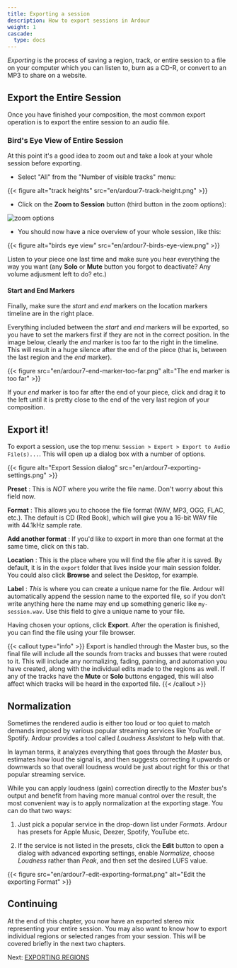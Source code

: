 ```yaml
---
title: Exporting a session
description: How to export sessions in Ardour
weight: 1
cascade:
  type: docs
---
```


_Exporting_ is the process of saving a region, track, or entire session to a
file on your computer which you can listen to, burn as a CD-R, or convert
to an MP3 to share on a website.

## Export the Entire Session

Once you have finished your composition, the most common export operation is to
export the entire session to an audio file. 

### Bird's Eye View of Entire Session

At this point it's a good idea to zoom out and take a look at your whole session
before exporting.

* Select "All" from the "Number of visible tracks" menu:

{{< figure alt="track heights" src="en/ardour7-track-height.png" >}}

* Click on the **Zoom to Session** button (third button in the zoom options):

![zoom options](en/ardour7-session-zoom-all.png?width=200)

* You should now have a nice overview of your whole session, like this:

{{< figure alt="birds eye view" src="en/ardour7-birds-eye-view.png" >}}

Listen to your piece one last time and make sure you hear everything the way you
want (any **Solo** or **Mute** button you forgot to deactivate? Any volume
adjusment left to do? etc.)

#### Start and End Markers

Finally, make sure the _start_ and _end_ markers on the location markers
timeline are in the right place.

Everything included between the _start_ and _end_ markers will be exported, so
you have to set the markers first if they are not in the correct position. In
the image below, clearly the _end_ marker is too far to the right in the
timeline. This will result in a huge silence after the end of the piece (that
is, between the last region and the _end_ marker).

{{< figure src="en/ardour7-end-marker-too-far.png" alt="The end marker is too far" >}}

If your _end_ marker is too far after the end of your piece, click and drag it
to the left until it is pretty close to the end of the very last region of your
composition.

## Export it!

To export a session, use the top menu:
`Session > Export > Export to Audio File(s)...`. This will open up a dialog box
with a number of options.

{{< figure alt="Export Session dialog" src="en/ardour7-exporting-settings.png" >}}

**Preset**
: This is *NOT* where you write the file name. Don't worry about this field now.

**Format**
: This allows you to choose the file format (WAV, MP3, OGG, FLAC, etc.). The
default is CD (Red Book), which will give you a 16-bit WAV file with 44.1kHz
sample rate.

**Add another format**
: If you'd like to export in more than one format at the same time, click on
this tab.

**Location**
: This is the place where you will find the file after it is saved. By default,
it is in the `export` folder that lives inside your main session folder. You
could also click **Browse** and select the Desktop, for example.

**Label**
: _This_ is where you can create a unique name for the file. Ardour will
automatically append the session name to the exported file, so if you don't
write anything here the name may end up something generic like `my-session.wav`.
Use this field to give a unique name to your file.

Having chosen your options, click **Export**. After the operation is finished,
you can find the file using your file browser.

{{< callout type="info" >}}
Export is handled through the Master bus, so the final file will include all
the sounds from tracks and busses that were routed to it. This will include any
normalizing, fading, panning, and automation you have created, along with the
individual edits made to the regions as well. If any of the tracks have the
**Mute** or **Solo** buttons engaged, this will also affect which tracks will be
heard in the exported file.
{{< /callout >}}

## Normalization

Sometimes the rendered audio is either too loud or too quiet to match demands
imposed by various popular streaming services like YouTube or Spotify. Ardour
provides a tool called _Loudness Assistant_ to help with that.

In layman terms, it analyzes everything that goes through the _Master_ bus,
estimates how loud the signal is, and then suggests correcting it upwards or
downwards so that overall loudness would be just about right for this or that
popular streaming service.

While you can apply loudness (gain) correction directly to the _Master_ bus's
output and benefit from having more manual control over the result, the most
convenient way is to apply normalization at the exporting stage. You can do
that two ways:

1. Just pick a popular service in the drop-down list under _Formats_. Ardour has
presets for Apple Music, Deezer, Spotify, YouTube etc.

2. If the service is not listed in the presets, click the **Edit** button to
open a dialog with advanced exporting settings, enable _Normalize_, choose
_Loudness_ rather than _Peak_, and then set the desired LUFS value.

{{< figure src="en/ardour7-edit-exporting-format.png" alt="Edit the exporting Format" >}}

## Continuing

At the end of this chapter, you now have an exported stereo mix representing
your entire session. You may also want to know how to export individual regions
or selected ranges from your session. This will be covered briefly in the next
two chapters.

Next: [EXPORTING REGIONS](../exporting-a-region)
